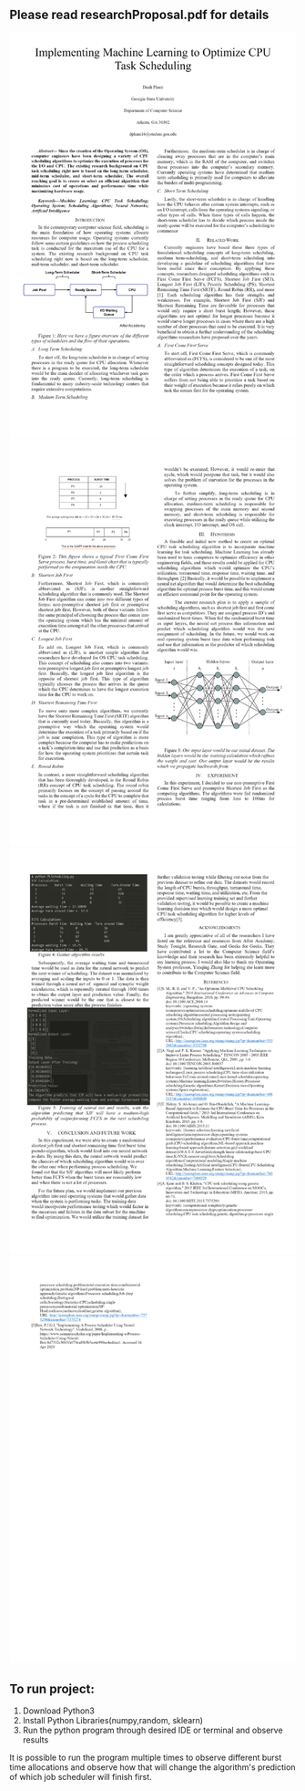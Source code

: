## Please read researchProposal.pdf for details

![](https://raw.githubusercontent.com/nessico/pubML/main/img/research1.png)
![](https://raw.githubusercontent.com/nessico/pubML/main/img/research2.png)
![](https://raw.githubusercontent.com/nessico/pubML/main/img/research3.png)
![](https://raw.githubusercontent.com/nessico/pubML/main/img/research4.png)


## To run project:
1. Download Python3
2. Install Python Libraries(numpy,random, sklearn)
3. Run the python program through desired IDE or terminal and observe results

It is possible to run the program multiple times to observe different burst time allocations and observe how that will
change the algorithm's prediction of which job scheduler will finish first.
